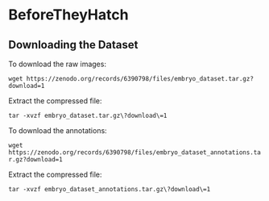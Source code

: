 # BeforeTheyHatch

## Downloading the Dataset

To download the raw images:

`wget https://zenodo.org/records/6390798/files/embryo_dataset.tar.gz?download=1`

Extract the compressed file:

`tar -xvzf embryo_dataset.tar.gz\?download\=1`


To download the annotations:

`wget https://zenodo.org/records/6390798/files/embryo_dataset_annotations.tar.gz?download=1`

Extract the compressed file:

`tar -xvzf embryo_dataset_annotations.tar.gz\?download\=1`
